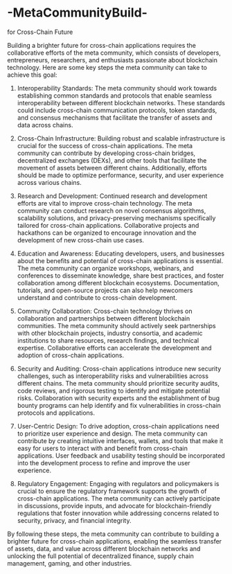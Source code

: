 # -MetaCommunityBuild-
for Cross-Chain Future

Building a brighter future for cross-chain applications requires the collaborative efforts of the meta community, which consists of developers, entrepreneurs, researchers, and enthusiasts passionate about blockchain technology. Here are some key steps the meta community can take to achieve this goal:

1. Interoperability Standards: The meta community should work towards establishing common standards and protocols that enable seamless interoperability between different blockchain networks. These standards could include cross-chain communication protocols, token standards, and consensus mechanisms that facilitate the transfer of assets and data across chains.

2. Cross-Chain Infrastructure: Building robust and scalable infrastructure is crucial for the success of cross-chain applications. The meta community can contribute by developing cross-chain bridges, decentralized exchanges (DEXs), and other tools that facilitate the movement of assets between different chains. Additionally, efforts should be made to optimize performance, security, and user experience across various chains.

3. Research and Development: Continued research and development efforts are vital to improve cross-chain technology. The meta community can conduct research on novel consensus algorithms, scalability solutions, and privacy-preserving mechanisms specifically tailored for cross-chain applications. Collaborative projects and hackathons can be organized to encourage innovation and the development of new cross-chain use cases.

4. Education and Awareness: Educating developers, users, and businesses about the benefits and potential of cross-chain applications is essential. The meta community can organize workshops, webinars, and conferences to disseminate knowledge, share best practices, and foster collaboration among different blockchain ecosystems. Documentation, tutorials, and open-source projects can also help newcomers understand and contribute to cross-chain development.

5. Community Collaboration: Cross-chain technology thrives on collaboration and partnerships between different blockchain communities. The meta community should actively seek partnerships with other blockchain projects, industry consortia, and academic institutions to share resources, research findings, and technical expertise. Collaborative efforts can accelerate the development and adoption of cross-chain applications.

6. Security and Auditing: Cross-chain applications introduce new security challenges, such as interoperability risks and vulnerabilities across different chains. The meta community should prioritize security audits, code reviews, and rigorous testing to identify and mitigate potential risks. Collaboration with security experts and the establishment of bug bounty programs can help identify and fix vulnerabilities in cross-chain protocols and applications.

7. User-Centric Design: To drive adoption, cross-chain applications need to prioritize user experience and design. The meta community can contribute by creating intuitive interfaces, wallets, and tools that make it easy for users to interact with and benefit from cross-chain applications. User feedback and usability testing should be incorporated into the development process to refine and improve the user experience.

8. Regulatory Engagement: Engaging with regulators and policymakers is crucial to ensure the regulatory framework supports the growth of cross-chain applications. The meta community can actively participate in discussions, provide inputs, and advocate for blockchain-friendly regulations that foster innovation while addressing concerns related to security, privacy, and financial integrity.

By following these steps, the meta community can contribute to building a brighter future for cross-chain applications, enabling the seamless transfer of assets, data, and value across different blockchain networks and unlocking the full potential of decentralized finance, supply chain management, gaming, and other industries.

